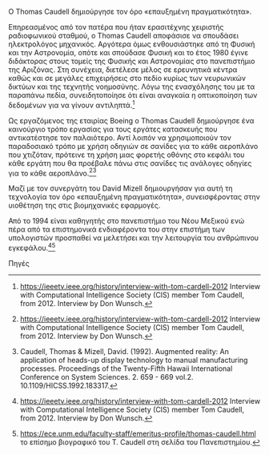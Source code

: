 O Thomas Caudell δημιούργησε τον όρο «επαυξημένη πραγματικότητα».

Επηρεασμένος από τον πατέρα που ήταν ερασιτέχνης χειριστής ραδιοφωνικού σταθμού, ο Thomas Caudell αποφάσισε να σπουδάσει ηλεκτρολόγος μηχανικός. Αργότερα όμως ενθουσιάστηκε από τη Φυσική και την Αστρονομία, οπότε και σπούδασε Φυσική και το έτος 1980 έγινε διδάκτορας στους τομείς της Φυσικής και Αστρονομίας στο πανεπιστήμιο της Αριζόνας. Στη συνέχεια, διετέλεσε μέλος σε ερευνητικά κέντρα καθώς και σε μεγάλες επιχειρήσεις στο πεδίο κυρίως των νευρωνικών δικτύων και της τεχνητής νοημοσύνης. Λόγω της ενασχόλησης του με τα παραπάνω πεδία, συνειδητοποίησε ότι είναι αναγκαία η οπτικοποίηση των δεδομένων για να γίνουν αντιληπτά.[^1] 

Ως εργαζόμενος της εταιρίας Boeing ο Thomas Caudell δημιούργησε ένα καινούργιο τρόπο εργασίας για τους εργάτες κατασκευής που αντικατέστησε τον παλαιότερο. Αντί λοιπόν να χρησιμοποιούν τον παραδοσιακό τρόπο με χρήση οδηγιών σε σανίδες για το κάθε αεροπλάνο που χτιζόταν, πρότεινε τη χρήση μιας φορετής οθόνης στο κεφάλι του κάθε εργάτη που θα προέβαλε πάνω στις σανίδες τις ανάλογες οδηγίες για το κάθε αεροπλάνο.[^1][^2] 

Μαζί με τον συνεργάτη του David Mizell δημιουργήσαν για αυτή τη τεχνολογία τον όρο «επαυξημένη πραγματικότητα», συνεισφέροντας στην υιοθέτηση της στις βιομηχανικές εφαρμογές.

Από το 1994 είναι καθηγητής στο πανεπιστήμιο του Νέου Μεξικού ενώ πέρα από τα επιστημονικά ενδιαφέροντα του στην επιστήμη των υπολογιστών προσπαθεί να μελετήσει και την λειτουργία του ανθρώπινου εγκεφάλου.[^1][^3] 







Πηγές

[^1]: https://ieeetv.ieee.org/history/interview-with-tom-cardell-2012 Interview with Computational Intelligence Society (CIS) member Tom Caudell, from 2012. Interview by Don Wunsch.

[^2]: Caudell, Thomas & Mizell, David. (1992). Augmented reality: An application of heads-up display technology to manual manufacturing processes. Proceedings of the Twenty-Fifth Hawaii International Conference on System Sciences. 2. 659 - 669 vol.2. 10.1109/HICSS.1992.183317. 

[^3]: https://ece.unm.edu/faculty-staff/emeritus-profile/thomas-caudell.html το επίσημο βιογραφικό του T. Caudell στη σελίδα του Πανεπιστημίου.
 
 
